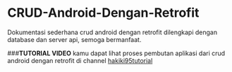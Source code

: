 # CRUD-Android-Dengan-Retrofit
Dokumentasi sederhana crud android dengan retrofit dilengkapi dengan database dan server api, semoga bermanfaat.

###**TUTORIAL VIDEO**
kamu dapat lihat proses pembutan aplikasi dari crud android dengan retrofit 
di channel [hakiki95tutorial](https://www.youtube.com/playlist?list=PL5wlq6ky5--zmaGAL9OLdJ3QV5niOt_Fe)
